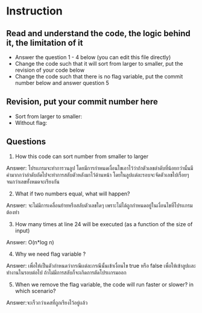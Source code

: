 ﻿# Instruction

## Read and understand the code, the logic behind it, the limitation of it
* Answer the question 1 - 4 below (you can edit this file directly)
* Change the code such that it will sort from larger to smaller, put the revision of your code below
* Change the code such that there is no flag variable, put the commit number below and answer question 5 


## Revision, put your commit number here
* Sort from larger to smaller:
* Without flag:

## Questions
1. How this code can sort number from smaller to larger
 
Answer: โปรเเกรมจะทำการวนลูป โดยมีการกำหนดเงื่อนไขเอาไว้ว่าถ้าตัวเลขลำดับที่น้อยกว่านั้นมีค่ามากกว่าลำดับถัดไปจะทำการสลับตัวหลังมาไว้ด้านหน้า โดยในลูปเเต่ละรอบจะจัดตัวเลขไปเรื่อยๆจนกว่าเลขทั้งหมดจะเรียงกัน

2. What if two numbers equal, what will happen? 

Answer: จะไม่มีการเคลื่อนย้ายหรือสลับตัวเลขใดๆ เพราะไม่ได้ถูกกำหนดอยู่ในเงื่อนไขที่โปรเเกรมต้องทำ

3. How many times at line 24 will be executed (as a function of the size of input) 

Answer: O(n*log n)

4. Why we need flag variable ? 

Answer: เพื่อให้เป็นตัวกำหนดว่ากรณีเเต่ละกรณีนั้นเข้าเงื่อนไข true หรือ false เพื่อให้เข้าลูปเเละทำงานในรอบต่อไป ถ้าไม่มีการสลับก็จะเกิดการตัดโปรเเกรมออก

5. When we remove the flag variable, the code will run faster or slower? in which scenario? 

Answer:จะเร็วกว่าเคสที่ถูกเรียงไว้อยู่เเล้ว